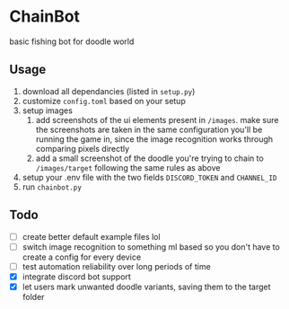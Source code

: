 # ChainBot
basic fishing bot for doodle world
## Usage
1. download all dependancies (listed in `setup.py`)
2. customize `config.toml` based on your setup
3. setup images
    1. add screenshots of the ui elements present in `/images`. make sure the screenshots are taken in the same configuration you'll be running the game in, since the image recognition works through comparing pixels directly
    2. add a small screenshot of the doodle you're trying to chain to `/images/target` following the same rules as above
5. setup your .env file with the two fields `DISCORD_TOKEN` and `CHANNEL_ID`
6. run `chainbot.py`
## Todo
- [ ] create better default example files lol
- [ ] switch image recognition to something ml based so you don't have to create a config for every device
- [ ] test automation reliability over long periods of time
- [X] integrate discord bot support
- [X] let users mark unwanted doodle variants, saving them to the target folder
